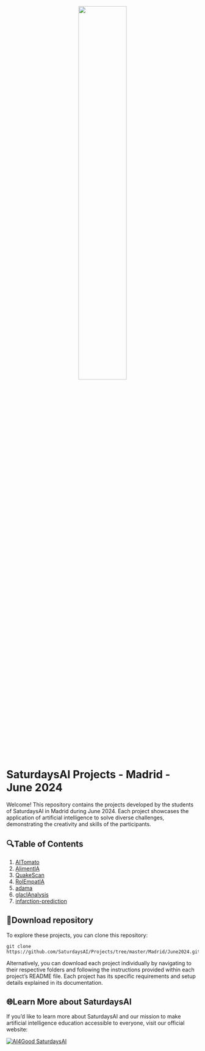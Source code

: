 <p align="center"><img width="50%" src="https://saturdaysai.github.io/saturdaysai/images/logo.png" /></p>

# SaturdaysAI Projects - Madrid - June 2024

Welcome! This repository contains the projects developed by the students of SaturdaysAI in Madrid during June 2024. Each project showcases the application of artificial intelligence to solve diverse challenges, demonstrating the creativity and skills of the participants.

## 🔍Table of Contents

1) [AITomato](https://github.com/SaturdaysAI/Projects/tree/master/Madrid/June2024/AITomato-main)
2) [AlimentIA](https://github.com/SaturdaysAI/Projects/tree/master/Madrid/June2024/AlimentIA-main)
3) [QuakeScan](https://github.com/SaturdaysAI/Projects/tree/master/Madrid/June2024/QuakeScan-main)
4) [RolEmpatIA](https://github.com/SaturdaysAI/Projects/tree/master/Madrid/June2024/RolEmpatIA-main)
5) [adama](https://github.com/SaturdaysAI/Projects/tree/master/Madrid/June2024/adama-main)
6) [glacIAnalysis](https://github.com/SaturdaysAI/Projects/tree/master/Madrid/June2024/glacIAnalysis-main)
7) [infarction-prediction](https://github.com/SaturdaysAI/Projects/tree/master/Madrid/June2024/infarction-prediction-main)

## 💾Download repository

To explore these projects, you can clone this repository:
```
git clone https://github.com/SaturdaysAI/Projects/tree/master/Madrid/June2024.git
```
Alternatively, you can download each project individually by navigating to their respective folders and following the instructions provided within each project’s README file.
Each project has its specific requirements and setup details explained in its documentation.

## 🌐Learn More about SaturdaysAI

If you’d like to learn more about SaturdaysAI and our mission to make artificial intelligence education accessible to everyone, visit our official website:

[![AI4Good SaturdaysAI](https://img.shields.io/badge/AI4Good-SaturdaysAI-orange)](https://saturdays.ai/)
